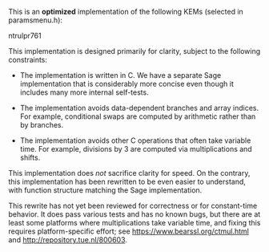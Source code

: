 This is an **optimized** implementation of the following KEMs (selected in
paramsmenu.h):

  ntrulpr761

This implementation is designed primarily for clarity, subject to the following
constraints:

  * The implementation is written in C. We have a separate Sage implementation
    that is considerably more concise even though it includes many more internal
    self-tests.

  * The implementation avoids data-dependent branches and array indices. For
    example, conditional swaps are computed by arithmetic rather than by
    branches.

  * The implementation avoids other C operations that often take variable time.
    For example, divisions by 3 are computed via multiplications and shifts.

This implementation does _not_ sacrifice clarity for speed. On the contrary,
this implementation has been rewritten to be even easier to understand, with
function structure matching the Sage implementation.

This rewrite has not yet been reviewed for correctness or for constant-time
behavior. It does pass various tests and has no known bugs, but there are at
least some platforms where multiplications take variable time, and fixing this
requires platform-specific effort; see https://www.bearssl.org/ctmul.html and
http://repository.tue.nl/800603.
